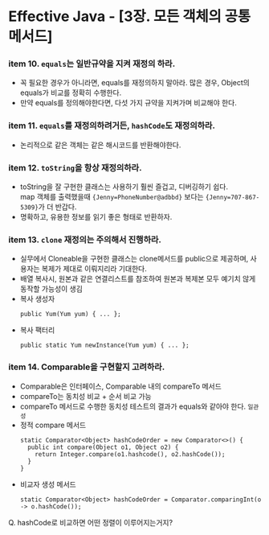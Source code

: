 # Effective Java - [3장. 모든 객체의 공통 메서드]

### item 10. `equals`는 일반규약을 지켜 재정의 하라.
- 꼭 필요한 경우가 아니라면, equals를 재정의하지 말아라. 많은 경우, Object의 equals가 비교를 정확히 수행한다.
- 만약 equals를 정의해야한다면, 다섯 가지 규약을 지켜가며 비교해야 한다.

### item 11. `equals`를 재정의하려거든, `hashCode`도 재정의하라.
- 논리적으로 같은 객체는 같은 해시코드를 반환해야한다.

### item 12. `toString`을 항상 재정의하라.
- toString을 잘 구현한 클래스는 사용하기 훨씬 즐겁고, 디버깅하기 쉽다.  
  map 객체를 출력했을때 `{Jenny=PhoneNumber@adbbd}` 보다는 `{Jenny=707-867-5309}`가 더 반갑다.  
 - 명확하고, 유용한 정보를 읽기 좋은 형태로 반환하자.

### item 13. `clone` 재정의는 주의해서 진행하라.
- 실무에서 Cloneable을 구현한 클래스는 clone메서드를 public으로 제공하며, 사용자는 복제가 제대로 이뤄지리라 기대한다.
- 배열 복사시, 원본과 같은 연결리스트를 참조하여 원본과 복제본 모두 예기치 않게 동작할 가능성이 생김
- 복사 생성자
  ```
  public Yum(Yum yum) { ... };
  ```
- 복사 팩터리
  ```
  public static Yum newInstance(Yum yum) { ... };  
  ```

### item 14. Comparable을 구현할지 고려하라.
- Comparable은 인터페이스, Comparable 내의 compareTo 메서드
- compareTo는 동치성 비교 + 순서 비교 가능
- compareTo 메서드로 수행한 동치성 테스트의 결과가 equals와 같아야 한다. `일관성`
- 정적 compare 메서드
  ```
  static Comparator<Object> hashCodeOrder = new Comparator<>() {
    public int compare(Object o1, Object o2) {
      return Integer.compare(o1.hashcode(), o2.hashCode());
    }
  }
  ```
- 비교자 생성 메서드
  ```
  static Comparator<Object> hashCodeOrder = Comparator.comparingInt(o -> o.hashCode());
  ```
Q. hashCode로 비교하면 어떤 정렬이 이루어지는거지?
